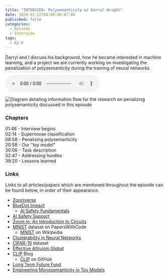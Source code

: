 ```yaml
---
title: "INTERVIEW: Polysemanticity w/ Darryl Wright"
date: 2024-01-22T00:00:00-07:00
published: false
categories:
  - Episode
  - Interview
tags:
  - Ep.8
---
```


Darryl and I discuss his background, how he became interested in machine learning, and a project we are currently working on investigating the penalization of polysemanticity during the training of neural networks.

<audio controls>
<source src="https://into-ai-safety.github.io/assets\audio\into-ai-safety_ep.8.mp3" type="audio/mp3">
</audio>

![Diagram detailing information flow for the research on penalizing polysemanticity discussed in this episode](https://into-ai-safety.github.io/assets/images/penalizing-polysemanticity-diagram.png)

### Chapters

01:46 - Interview begins<br>
02:14 - Supernovae classification<br>
08:58 - Penalizing polysemanticity<br>
20:58 - Our "toy model"<br>
30:06 - Task description<br>
32:47 - Addressing hurdles<br>
39:20 - Lessons learned

### Links

Links to all articles/papers which are mentioned throughout the episode can be found below, in order of their appearance.
- <a href="https://www.zooniverse.org" target="_blank" rel="noreferrer noopener">Zooniverse</a>
- <a href="https://bluedot.org" target="_blank" rel="noreferrer noopener">BlueDot Impact</a>
  - <a href="https://course.aisafetyfundamentals.com/alignment" target="_blank" rel="noreferrer noopener">AI Safety Fundamentals</a>
- <a href="https://www.aisafetysupport.org" target="_blank" rel="noreferrer noopener">AI Safety Support</a>
- <a href="https://distill.pub/2020/circuits/zoom-in/" target="_blank" rel="noreferrer noopener">Zoom In: An Introduction to Circuits</a>
- <a href="https://paperswithcode.com/dataset/mnist" target="_blank" rel="noreferrer noopener">MNIST</a> dataset on PapersWithCode
  - <a href="https://en.wikipedia.org/wiki/MNIST_database" target="_blank" rel="noreferrer noopener">MNIST</a> on Wikipedia
- <a href="https://arxiv.org/abs/2103.03386" target="_blank" rel="noreferrer noopener">Clusterability in Neural Networks</a>
- <a href="https://www.cs.toronto.edu/~kriz/cifar.html" target="_blank" rel="noreferrer noopener">CIFAR-10</a> dataset
- <a href="https://www.effectivealtruism.org/ea-global" target="_blank" rel="noreferrer noopener">Effective Altruism Global</a>
- <a href="https://openai.com/research/clip" target="_blank" rel="noreferrer noopener">CLIP</a> Blog
  - <a href="https://github.com/openai/CLIP" target="_blank" rel="noreferrer noopener">CLIP</a> on GitHub
- <a href="https://funds.effectivealtruism.org/funds/far-future" target="_blank" rel="noreferrer noopener">Long Term Future Fund</a>
- <a href="https://arxiv.org/abs/2211.09169" target="_blank" rel="noreferrer noopener">Engineering Monosemanticity in Toy Models</a>

<!-- end of the list -->
